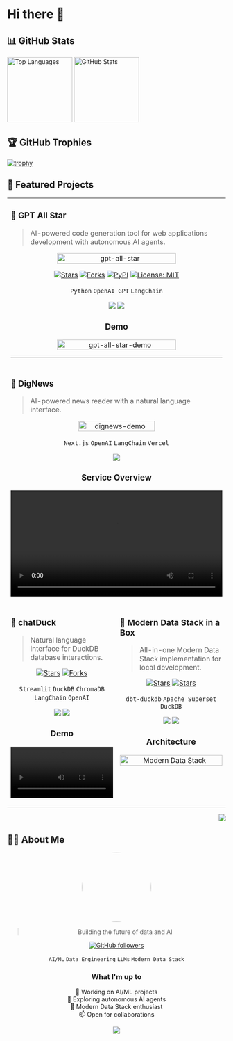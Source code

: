 # Hi there 👋

## 📊 GitHub Stats

<p align="left"> 
 <img alt="Top Languages" height="150px" src="https://github-readme-stats.vercel.app/api/top-langs/?username=kyaukyuai&layout=compact&show_icons=true&theme=onedark" />
 <img alt="GitHub Stats" height="150px" src="https://github-readme-stats.vercel.app/api?username=kyaukyuai&theme=onedark&show_icons=ture" />
</p>

## 🏆 GitHub Trophies

[![trophy](https://github-profile-trophy.vercel.app/?username=kyaukyuai&theme=onedark&column=7)](https://github.com/ryo-ma/github-profile-trophy)

## 🌟 Featured Projects

<table border="0" cellspacing="0" cellpadding="0">
<tr>
<td colspan="2">

### 🚀 GPT All Star
> AI-powered code generation tool for web applications development with autonomous AI agents.

<div align="center">
 <a href="https://github.com/kyaukyuai/gpt-all-star">
   <img width="75%" src="https://github.com/kyaukyuai/gpt-all-star/assets/1140707/dc46fbf4-16f9-4989-801d-7df65af0c696" alt="gpt-all-star">
 </a>
 
 [![Stars](https://img.shields.io/github/stars/kyaukyuai/gpt-all-star?style=for-the-badge&logo=github)](https://github.com/kyaukyuai/gpt-all-star/stargazers)
 [![Forks](https://img.shields.io/github/forks/kyaukyuai/gpt-all-star?style=for-the-badge&logo=github)](https://github.com/kyaukyuai/gpt-all-star/network/members)
 [![PyPI](https://img.shields.io/pypi/v/gpt-all-star.svg?style=for-the-badge&logo=pypi&logoColor=white)](https://pypi.org/project/gpt-all-star/)
 [![License: MIT](https://img.shields.io/badge/License-MIT-green.svg?style=for-the-badge)](https://opensource.org/licenses/MIT)
 
 `Python` `OpenAI GPT` `LangChain`
 
 [<img src="https://img.shields.io/badge/View_Project-4F46E5?style=for-the-badge&logo=github" />](https://github.com/kyaukyuai/gpt-all-star)
 [<img src="https://img.shields.io/badge/View_Demo-22C55E?style=for-the-badge&logo=github" />](https://github.com/kyaukyuai/gpt-all-star#demo)

 ### Demo
 <img width="75%" alt="gpt-all-star-demo" src="https://github.com/kyaukyuai/gpt-all-star/assets/1140707/1ec23255-7463-4510-90fc-80b15eb64cb9">
</div>

---

</td>
</tr>

<tr>
<td colspan="2">

### 📰 DigNews
> AI-powered news reader with a natural language interface.

<div align="center">
 <a href="https://app.dignews.me/">
   <img width="60%" alt="dignews-demo" src="https://github.com/user-attachments/assets/50258523-cdaf-41f1-9328-100dd118fe92">
 </a>

 `Next.js` `OpenAI` `LangChain` `Vercel`
 
 [<img src="https://img.shields.io/badge/Visit_DigNews-4F46E5?style=for-the-badge&logo=vercel" />](https://app.dignews.me/)

 ### Service Overview
 <video width="100%" src="https://github.com/user-attachments/assets/b3a87576-ce85-43a5-9f2f-fe1f68e5174f"></video>
</div>

</td>
</tr>

<tr>
<td width="50%" valign="top">

### 🐤 chatDuck
> Natural language interface for DuckDB database interactions.

<div align="center">
 
 [![Stars](https://img.shields.io/github/stars/kyaukyuai/chatDuck?style=for-the-badge&logo=github)](https://github.com/kyaukyuai/chatDuck/stargazers)
 [![Forks](https://img.shields.io/github/forks/kyaukyuai/chatDuck?style=for-the-badge&logo=github)](https://github.com/kyaukyuai/chatDuck/network/members)
 
 `Streamlit` `DuckDB` `ChromaDB` `LangChain` `OpenAI`
 
 [<img src="https://img.shields.io/badge/View_Project-4F46E5?style=for-the-badge&logo=github" />](https://github.com/kyaukyuai/chatDuck)
 [<img src="https://img.shields.io/badge/View_Features-22C55E?style=for-the-badge&logo=github" />](https://github.com/kyaukyuai/chatDuck#features)

 ### Demo
 <video width="100%" src="https://github.com/kyaukyuai/chatDuck/assets/1140707/ac2c77fe-c9b9-4b11-a3da-10b53521c060"></video>
</div>

</td>
<td width="50%" valign="top">

### 🔧 Modern Data Stack in a Box
> All-in-one Modern Data Stack implementation for local development.

<div align="center">
 
 [![Stars](https://img.shields.io/github/stars/kyaukyuai/jaffle_shop_duckdb_superset?style=for-the-badge&logo=github)](https://github.com/kyaukyuai/jaffle_shop_duckdb_superset/stargazers)
 [![Stars](https://img.shields.io/github/forks/kyaukyuai/jaffle_shop_duckdb_superset?style=for-the-badge&logo=github)](https://github.com/kyaukyuai/jaffle_shop_duckdb_superset/stargazers)
 
 `dbt-duckdb` `Apache Superset` `DuckDB`
 
 [<img src="https://img.shields.io/badge/View_Project-4F46E5?style=for-the-badge&logo=github" />](https://github.com/kyaukyuai/jaffle_shop_duckdb_superset)
 [<img src="https://img.shields.io/badge/Documentation-22C55E?style=for-the-badge&logo=github" />](https://github.com/kyaukyuai/jaffle_shop_duckdb_superset#getting-started)

 ### Architecture
 <img width="100%" alt="Modern Data Stack" src="https://github.com/kyaukyuai/jaffle_shop_duckdb_superset/blob/main/resources/mds-in-a-box.jpg">
</div>

</td>
</tr>
</table>

<div align="right">
 <a href="https://github.com/kyaukyuai?tab=repositories">
   <img src="https://img.shields.io/badge/View_All_Projects-black?style=for-the-badge&logo=github" />
 </a>
</div>

## 👨‍💻 About Me

<div align="center">
 <img src="https://github.com/kyaukyuai.png" width="160px" style="border-radius: 50%;">

 > Building the future of data and AI

 [![GitHub followers](https://img.shields.io/github/followers/kyaukyuai?style=for-the-badge&logo=github)](https://github.com/kyaukyuai)
 
 `AI/ML` `Data Engineering` `LLMs` `Modern Data Stack`

 ### What I'm up to
 
 🔭 Working on AI/ML projects  
 🌱 Exploring autonomous AI agents  
 💬 Modern Data Stack enthusiast  
 📫 Open for collaborations
 
 [<img src="https://img.shields.io/badge/Follow-black?style=for-the-badge&logo=github" />](https://github.com/kyaukyuai)
</div>

<!--
**kyaukyuai/kyaukyuai** is a ✨ *special* ✨ repository because its `README.md` (this file) appears on your GitHub profile.
-->
